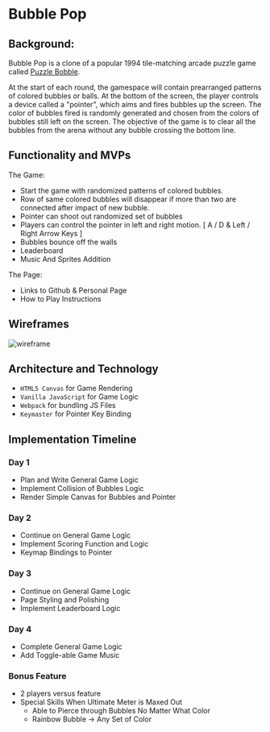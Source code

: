 # Bubble Pop

## Background:

Bubble Pop is a clone of a popular 1994 tile-matching arcade puzzle game called [Puzzle Bobble](https://en.wikipedia.org/wiki/Puzzle_Bobble). 

At the start of each round, the gamespace will contain prearranged patterns of colored bubbles or balls. At the bottom of the screen, the player controls a device called a "pointer", which aims and fires bubbles up the screen. The color of bubbles fired is randomly generated and chosen from the colors of bubbles still left on the screen. The objective of the game is to clear all the bubbles from the arena without any bubble crossing the bottom line. 

## Functionality and MVPs

The Game:
* Start the game with randomized patterns of colored bubbles.
* Row of same colored bubbles will disappear if more than two are connected after impact of new bubble. 
* Pointer can shoot out randomized set of bubbles
* Players can control the pointer in left and right motion. [ A / D & Left / Right Arrow Keys ]
* Bubbles bounce off the walls
* Leaderboard
* Music And Sprites Addition

The Page:
* Links to Github & Personal Page
* How to Play Instructions


## Wireframes

![wireframe](https://i.imgur.com/AC4KjmT.png)

## Architecture and Technology

* `HTML5 Canvas` for Game Rendering
* `Vanilla JavaScript` for Game Logic
* `Webpack` for bundling JS Files
* `Keymaster` for Pointer Key Binding

## Implementation Timeline

### Day 1
* Plan and Write General Game Logic
* Implement Collision of Bubbles Logic
* Render Simple Canvas for Bubbles and Pointer

### Day 2
* Continue on General Game Logic
* Implement Scoring Function and Logic
* Keymap Bindings to Pointer

### Day 3
* Continue on General Game Logic
* Page Styling and Polishing
* Implement Leaderboard Logic

### Day 4
* Complete General Game Logic
* Add Toggle-able Game Music


### Bonus Feature
* 2 players versus feature
* Special Skills When Ultimate Meter is Maxed Out 
  * Able to Pierce through Bubbles No Matter What Color
  * Rainbow Bubble -> Any Set of Color